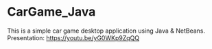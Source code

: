 # CarGame_Java
This is a simple car game desktop application using Java &amp; NetBeans.
Presentation: https://youtu.be/yG0WKp9ZqQQ

